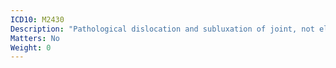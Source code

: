 ```yaml
---
ICD10: M2430
Description: "Pathological dislocation and subluxation of joint, not elsewhere classified: Multiple sites"
Matters: No
Weight: 0
---
```

